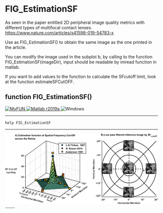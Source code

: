 # FIG_EstimationSF

As seen in the paper entitled 2D peripheral image quality metrics with different types of multifocal contact lenses.
https://www.nature.com/articles/s41598-019-54783-x

Use as FIG_EstimationSF() to obtain the same image as the one printed in the article.


You can modify the image used in the subplot b, by calling to the function FIG_EstimationSF(imageDir), input should be readable by imread
function in matlab.


If you want to add values to the function to calculate the SFcutoff limit, look at the function estimateSFCutOFF.



## function FIG_EstimationSF()
<a href="https://cordis.europa.eu/project/rcn/198506/en">![MyFUN](https://img.shields.io/badge/MYFUN-675137-003399?logo=data:image/svg+xml;base64,PHN2ZyB4bWxucz0iaHR0cDovL3d3dy53My5vcmcvMjAwMC9zdmciIHhtbG5zOnhsaW5rPSJodHRw%0D%0AOi8vd3d3LnczLm9yZy8xOTk5L3hsaW5rIiB2aWV3Qm94PSIwIDAgODEwIDU0MCI+CjxkZXNjPkV1%0D%0Acm9wZWFuIGZsYWc8L2Rlc2M+CjxkZWZzPgo8ZyBpZD0icyI+CjxnIGlkPSJjIj4KPHBhdGggaWQ9%0D%0AInQiIGQ9Ik0wLDB2MWgwLjV6IiB0cmFuc2Zvcm09InRyYW5zbGF0ZSgwLC0xKXJvdGF0ZSgxOCki%0D%0ALz4KPHVzZSB4bGluazpocmVmPSIjdCIgdHJhbnNmb3JtPSJzY2FsZSgtMSwxKSIvPgo8L2c+Cjxn%0D%0AIGlkPSJhIj4KPHVzZSB4bGluazpocmVmPSIjYyIgdHJhbnNmb3JtPSJyb3RhdGUoNzIpIi8+Cjx1%0D%0Ac2UgeGxpbms6aHJlZj0iI2MiIHRyYW5zZm9ybT0icm90YXRlKDE0NCkiLz4KPC9nPgo8dXNlIHhs%0D%0AaW5rOmhyZWY9IiNhIiB0cmFuc2Zvcm09InNjYWxlKC0xLDEpIi8+CjwvZz4KPC9kZWZzPgo8cmVj%0D%0AdCBmaWxsPSIjMDM5IiB3aWR0aD0iODEwIiBoZWlnaHQ9IjU0MCIvPgo8ZyBmaWxsPSIjZmMwIiB0%0D%0AcmFuc2Zvcm09InNjYWxlKDMwKXRyYW5zbGF0ZSgxMy41LDkpIj4KPHVzZSB4bGluazpocmVmPSIj%0D%0AcyIgeT0iLTYiLz4KPHVzZSB4bGluazpocmVmPSIjcyIgeT0iNiIvPgo8ZyBpZD0ibCI+Cjx1c2Ug%0D%0AeGxpbms6aHJlZj0iI3MiIHg9Ii02Ii8+Cjx1c2UgeGxpbms6aHJlZj0iI3MiIHRyYW5zZm9ybT0i%0D%0Acm90YXRlKDE1MCl0cmFuc2xhdGUoMCw2KXJvdGF0ZSg2NikiLz4KPHVzZSB4bGluazpocmVmPSIj%0D%0AcyIgdHJhbnNmb3JtPSJyb3RhdGUoMTIwKXRyYW5zbGF0ZSgwLDYpcm90YXRlKDI0KSIvPgo8dXNl%0D%0AIHhsaW5rOmhyZWY9IiNzIiB0cmFuc2Zvcm09InJvdGF0ZSg2MCl0cmFuc2xhdGUoMCw2KXJvdGF0%0D%0AZSgxMikiLz4KPHVzZSB4bGluazpocmVmPSIjcyIgdHJhbnNmb3JtPSJyb3RhdGUoMzApdHJhbnNs%0D%0AYXRlKDAsNilyb3RhdGUoNDIpIi8+CjwvZz4KPHVzZSB4bGluazpocmVmPSIjbCIgdHJhbnNmb3Jt%0D%0APSJzY2FsZSgtMSwxKSIvPgo8L2c+Cjwvc3ZnPgo=)
<a href="https://matlab.mathworks.com">![Matlab r2019a](https://img.shields.io/badge/Matlab-R2019a-red?logo=Mathworks) </a>
![Windows](https://img.shields.io/badge/OS-Windows-666666?logo=Microsoft) 

-----
```
help FIG_EstimationSF
```
-----

<img src="https://github.com/mikelgg93/FIG_EstimationSF/blob/master/20191014_Article_IMG.png">
-----
